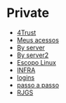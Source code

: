 Private
=======================

* [4Trust](4trust.md)
* [Meus acessos](acessos.md)
* [By server](by_server.md)
* [By server2](by_server2.md)
* [Escopo Linux](escopo_linux.md)
* [INFRA](INFRA.md)
* [logins](logins.md)
* [passo a passo](passoapasso.md)
* [RJGS](RJGS.md)
